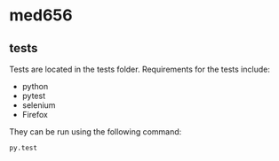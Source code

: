 # med656

## tests

Tests are located in the tests folder. Requirements for the tests include:

* python
* pytest
* selenium
* Firefox

They can be run using the following command:

`py.test`
